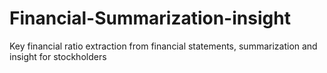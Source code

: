 # Financial-Summarization-insight
Key financial ratio extraction from financial statements, summarization and insight for stockholders
